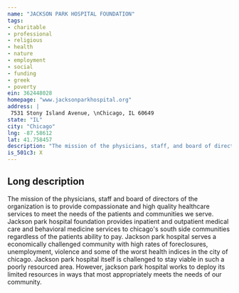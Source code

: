 ```yaml
---
name: "JACKSON PARK HOSPITAL FOUNDATION"
tags:
- charitable
- professional
- religious
- health
- nature
- employment
- social
- funding
- greek
- poverty
ein: 362448028
homepage: "www.jacksonparkhospital.org"
address: |
 7531 Stony Island Avenue, \nChicago, IL 60649
state: "IL"
city: "Chicago"
lng: -87.58612
lat: 41.758457
description: "The mission of the physicians, staff, and board of directors of the organization is to provide compassionate and high quality healthcare services to meet the needs of the patients and communities we serve. "
is_501c3: X
---
```


## Long description

The mission of the physicians, staff and board of directors of the organization is to provide compassionate and high quality healthcare services to meet the needs of the patients and communities we serve. Jackson park hospital foundation provides inpatient and outpatient medical care and behavioral medicine services to chicago's south side communities regardless of the patients ability to pay. Jackson park hospital serves a economically challenged community with high rates of foreclosures, unemployment, violence and some of the worst health indices in the city of chicago. Jackson park hospital itself is challenged to stay viable in such a poorly resourced area. However, jackson park hospital works to deploy its limited resources in ways that most appropriately meets the needs of our community. 
